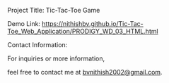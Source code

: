 Project Title: Tic-Tac-Toe Game

Demo Link:
https://nithishbv.github.io/Tic-Tac-Toe_Web_Application/PRODIGY_WD_03_HTML.html

Contact Information:

For inquiries or more information,

feel free to contact me at bvnithish2002@gmail.com.


